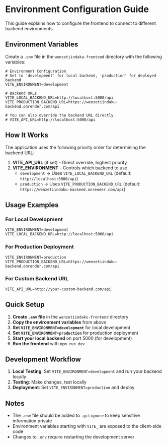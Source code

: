 # Environment Configuration Guide

This guide explains how to configure the frontend to connect to different backend environments.

## Environment Variables

Create a `.env` file in the `wenzetiindaku-frontend` directory with the following variables:

```env
# Environment Configuration
# Set to 'development' for local backend, 'production' for deployed backend
VITE_ENVIRONMENT=development

# Backend URLs
VITE_LOCAL_BACKEND_URL=http://localhost:5000/api
VITE_PRODUCTION_BACKEND_URL=https://wenzetiindaku-backend.onrender.com/api

# You can also override the backend URL directly
# VITE_API_URL=http://localhost:5000/api
```

## How It Works

The application uses the following priority order for determining the backend URL:

1. **VITE_API_URL** (if set) - Direct override, highest priority
2. **VITE_ENVIRONMENT** - Controls which backend to use
   - `development` → Uses `VITE_LOCAL_BACKEND_URL` (default: `http://localhost:5000/api`)
   - `production` → Uses `VITE_PRODUCTION_BACKEND_URL` (default: `https://wenzetiindaku-backend.onrender.com/api`)

## Usage Examples

### For Local Development
```env
VITE_ENVIRONMENT=development
VITE_LOCAL_BACKEND_URL=http://localhost:5000/api
```

### For Production Deployment
```env
VITE_ENVIRONMENT=production
VITE_PRODUCTION_BACKEND_URL=https://wenzetiindaku-backend.onrender.com/api
```

### For Custom Backend URL
```env
VITE_API_URL=http://your-custom-backend.com/api
```

## Quick Setup

1. **Create `.env` file** in the `wenzetiindaku-frontend` directory
2. **Copy the environment variables** from above
3. **Set `VITE_ENVIRONMENT=development`** for local development
4. **Set `VITE_ENVIRONMENT=production`** for production deployment
5. **Start your local backend** on port 5000 (for development)
6. **Run the frontend** with `npm run dev`

## Development Workflow

1. **Local Testing**: Set `VITE_ENVIRONMENT=development` and run your backend locally
2. **Testing**: Make changes, test locally
3. **Deployment**: Set `VITE_ENVIRONMENT=production` and deploy

## Notes

- The `.env` file should be added to `.gitignore` to keep sensitive information private
- Environment variables starting with `VITE_` are exposed to the client-side code
- Changes to `.env` require restarting the development server
